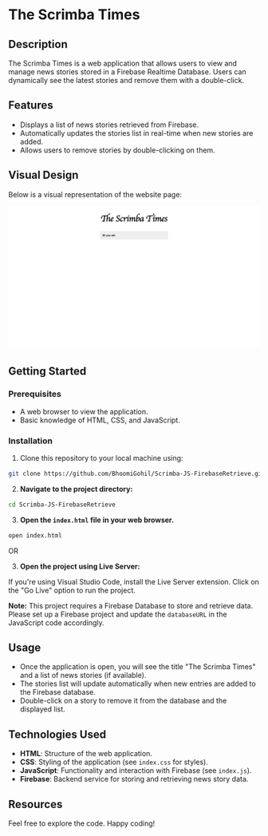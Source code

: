 # The Scrimba Times

## Description

The Scrimba Times is a web application that allows users to view and manage news stories stored in a Firebase Realtime Database. Users can dynamically see the latest stories and remove them with a double-click.

## Features

- Displays a list of news stories retrieved from Firebase.
- Automatically updates the stories list in real-time when new stories are added.
- Allows users to remove stories by double-clicking on them.

## Visual Design

Below is a visual representation of the website page:

![Home](index.png)

## Getting Started

### Prerequisites

- A web browser to view the application.
- Basic knowledge of HTML, CSS, and JavaScript.

### Installation

1. Clone this repository to your local machine using:

```bash
git clone https://github.com/BhoomiGohil/Scrimba-JS-FirebaseRetrieve.git
```

2. **Navigate to the project directory:**

```bash
cd Scrimba-JS-FirebaseRetrieve
```

3. **Open the `index.html` file in your web browser.**

```bash
open index.html
```

OR

3. **Open the project using Live Server:**

If you're using Visual Studio Code, install the Live Server extension.
Click on the "Go Live" option to run the project.

**Note:** This project requires a Firebase Database to store and retrieve data. Please set up a Firebase project and update the `databaseURL` in the JavaScript code accordingly.

## Usage

- Once the application is open, you will see the title "The Scrimba Times" and a list of news stories (if available).
- The stories list will update automatically when new entries are added to the Firebase database.
- Double-click on a story to remove it from the database and the displayed list.

## Technologies Used

- **HTML**: Structure of the web application.
- **CSS**: Styling of the application (see `index.css` for styles).
- **JavaScript**: Functionality and interaction with Firebase (see `index.js`).
- **Firebase**: Backend service for storing and retrieving news story data.

## Resources

Feel free to explore the code. Happy coding!
